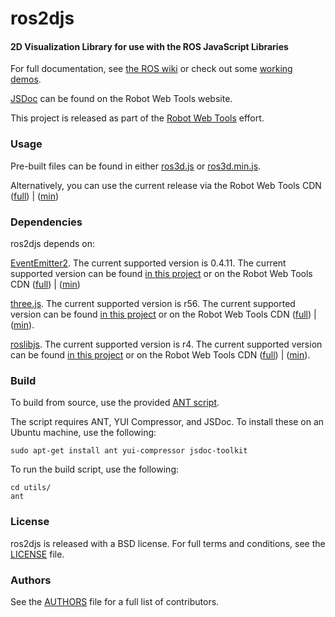ros2djs
========

#### 2D Visualization Library for use with the ROS JavaScript Libraries ####

For full documentation, see [the ROS wiki](http://ros.org/wiki/ros2djs) or check out some [working demos](http://robotwebtools.org/).

[JSDoc](http://robotwebtools.org/jsdoc/ros2djs/current/) can be found on the Robot Web Tools website.

This project is released as part of the [Robot Web Tools](http://robotwebtools.org/) effort.

### Usage ###
Pre-built files can be found in either [ros3d.js](build/ros3d.js) or [ros3d.min.js](build/ros3d.min.js).

Alternatively, you can use the current release via the Robot Web Tools CDN ([full](http://cdn.robotsfor.me/ros2djs/current/ros3d.js)) | ([min](http://cdn.robotsfor.me/ros2djs/current/ros3d.min.js))

### Dependencies ###
ros2djs depends on:

[EventEmitter2](https://github.com/hij1nx/EventEmitter2). The current supported version is 0.4.11.
The current supported version can be found [in this project](include/EventEmitter2/eventemitter2.js) or on the Robot Web Tools CDN ([full](http://cdn.robotsfor.me/EventEmitter2/0.4.11/eventemitter2.js)) | ([min](http://cdn.robotsfor.me/EventEmitter2/0.4.11/eventemitter2.min.js))

[three.js](https://github.com/mrdoob/three.js/). The current supported version is r56.
The current supported version can be found [in this project](include/threejs/three.js) or on the Robot Web Tools CDN ([full](http://cdn.robotsfor.me/threejs/r56/three.js)) | ([min](http://cdn.robotsfor.me/threejs/r56/three.minjs)).

[roslibjs](https://github.com/RobotWebTools/roslibjs). The current supported version is r4.
The current supported version can be found [in this project](include/roslibjs/roslib.js) or on the Robot Web Tools CDN ([full](http://cdn.robotsfor.me/roslibjs/r4/roslib.js)) | ([min](http://cdn.robotsfor.me/roslibjs/r4/roslib.min.js)).

### Build ###
To build from source, use the provided [ANT script](utils/build.xml).

The script requires ANT, YUI Compressor, and JSDoc. To install these on an Ubuntu machine, use the following:

    sudo apt-get install ant yui-compressor jsdoc-toolkit

To run the build script, use the following:

    cd utils/
    ant

### License ###
ros2djs is released with a BSD license. For full terms and conditions, see the [LICENSE](LICENSE) file.

### Authors ###
See the [AUTHORS](AUTHORS) file for a full list of contributors.

